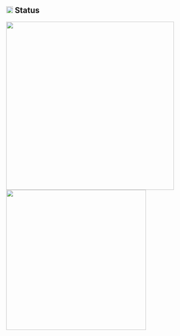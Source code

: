 ## <img src="https://image.flaticon.com/icons/svg/3306/3306281.svg" width=18/> Status
<img src="https://github-readme-stats.vercel.app/api?username=ChanMenglin&count_private=true" width="450"/> <img src="https://github-readme-stats.vercel.app/api/top-langs/?username=ChanMenglin&layout=compact" width="375"/>
